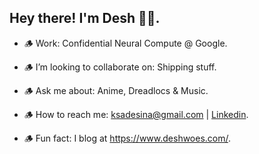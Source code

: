 <h2> Hey there! I'm Desh 👋🏾. &nbsp; </h2>

- 🪵 Work: Confidential Neural Compute @ Google.

- 🪵 I’m looking to collaborate on: Shipping stuff.

- 🪵 Ask me about: Anime, Dreadlocs & Music.

- 🪵 How to reach me: <a href="mailto:ksadesina@gmail">ksadesina@gmail.com</a> | <a href="https://www.linkedin.com/in/adesina-oluwarotimi/">Linkedin</a>.

- 🪵 Fun fact: I blog at https://www.deshwoes.com/.

